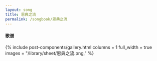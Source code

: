 ```yaml
---
layout: song
title: 恩典之流
permalink: /songbook/恩典之流
---
```


#### 歌谱

{% include post-components/gallery.html
    columns = 1
    full_width = true
    images = "/library/sheet/恩典之流.png,"
%}
